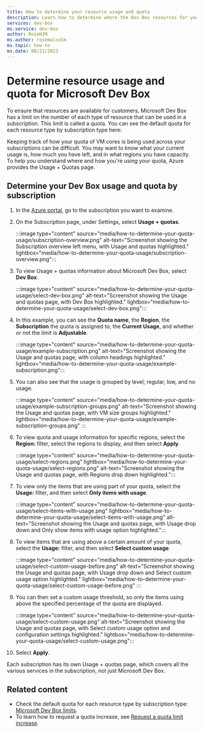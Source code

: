 ```yaml
--- 
title: How to determine your resource usage and quota 
description: Learn how to determine where the Dev Box resources for your subscription are used and if you have any spare capacity against your quota.  
services: dev-box
ms.service: dev-box
author: RoseHJM
ms.author: rosemalcolm
ms.topic: how-to 
ms.date: 08/21/2023 
--- 
```


# Determine resource usage and quota for Microsoft Dev Box  

To ensure that resources are available for customers, Microsoft Dev Box has a limit on the number of each type of resource that can be used in a subscription. This limit is called a quota. You can see the default quota for each resource type by subscription type here: 

Keeping track of how your quota of VM cores is being used across your subscriptions can be difficult. You may want to know what your current usage is, how much you have left, and in what regions you have capacity. To help you understand where and how you're using your quota, Azure provides the Usage + Quotas page. 

## Determine your Dev Box usage and quota by subscription

1. In the [Azure portal](https://portal.azure.com), go to the subscription you want to examine. 

1. On the Subscription page, under Settings, select **Usage + quotas**.

   :::image type="content" source="media/how-to-determine-your-quota-usage/subscription-overview.png" alt-text="Screenshot showing the Subscription overview left menu, with Usage and quotas highlighted." lightbox="media/how-to-determine-your-quota-usage/subscription-overview.png"::: 
 
1. To view Usage + quotas information about Microsoft Dev Box, select **Dev Box**.  

   :::image type="content" source="media/how-to-determine-your-quota-usage/select-dev-box.png" alt-text="Screenshot showing the Usage and quotas page, with Dev Box highlighted." lightbox="media/how-to-determine-your-quota-usage/select-dev-box.png":::    
 
1. In this example, you can see the **Quota name**, the **Region**, the **Subscription** the quota is assigned to, the **Current Usage**, and whether or not the limit is **Adjustable**.

   :::image type="content" source="media/how-to-determine-your-quota-usage/example-subscription.png" alt-text="Screenshot showing the Usage and quotas page, with column headings highlighted." lightbox="media/how-to-determine-your-quota-usage/example-subscription.png":::    

1. You can also see that the usage is grouped by level; regular, low, and no usage. 

   :::image type="content" source="media/how-to-determine-your-quota-usage/example-subscription-groups.png" alt-text="Screenshot showing the Usage and quotas page, with VM size groups highlighted." lightbox="media/how-to-determine-your-quota-usage/example-subscription-groups.png" :::
 
1. To view quota and usage information for specific regions, select the **Region:** filter, select the regions to display, and then select **Apply**. 

   :::image type="content" source="media/how-to-determine-your-quota-usage/select-regions.png"  lightbox="media/how-to-determine-your-quota-usage/select-regions.png" alt-text="Screenshot showing the Usage and quotas page, with Regions drop down highlighted.":::
 
1. To view only the items that are using part of your quota, select the **Usage:** filter, and then select **Only items with usage**. 

   :::image type="content" source="media/how-to-determine-your-quota-usage/select-items-with-usage.png" lightbox="media/how-to-determine-your-quota-usage/select-items-with-usage.png" alt-text="Screenshot showing the Usage and quotas page, with Usage drop down and Only show items with usage option highlighted.":::
 
1. To view items that are using above a certain amount of your quota, select the **Usage:** filter, and then select **Select custom usage**. 

   :::image type="content" source="media/how-to-determine-your-quota-usage/select-custom-usage-before.png" alt-text="Screenshot showing the Usage and quotas page, with Usage drop down and Select custom usage option highlighted." lightbox="media/how-to-determine-your-quota-usage/select-custom-usage-before.png" :::
 
1. You can then set a custom usage threshold, so only the items using above the specified percentage of the quota are displayed.  
 
   :::image type="content" source="media/how-to-determine-your-quota-usage/select-custom-usage.png" alt-text="Screenshot showing the Usage and quotas page, with Select custom usage option and configuration settings highlighted."  lightbox="media/how-to-determine-your-quota-usage/select-custom-usage.png":::

1. Select **Apply**. 

 Each subscription has its own Usage + quotas page, which covers all the various services in the subscription, not just Microsoft Dev Box. 

## Related content 

- Check the default quota for each resource type by subscription type: [Microsoft Dev Box limits](/azure/azure-resource-manager/management/azure-subscription-service-limits#microsoft-dev-box-limits).
- To learn how to request a quota increase, see [Request a quota limit increase](./how-to-request-quota-increase.md). 